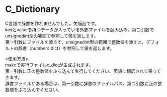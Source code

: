 # C_Dictionary
C言語で辞書を作れませんでした。欠陥品です。  
keyとvalueを持つデータが入っている外部ファイルを読み込み、第二引数でunsignedint型の範囲で参照して値を返します。  
第一引数にファイルを渡さず、unsignedint型の範囲で整数値を渡すと、デフォルトの辞書（numbers.dict）を参照して値を返します。

<使用方法>.  
makeで実行ファイルc_dictが生成されます。  
第一引数に正の整数値をぶち込んで実行してください、英語に翻訳されて帰ってきます。  
辞書ファイルがある場合は、第一引数に辞書のファイルパス、第二引数に正の整数値をぶち込んでください。  
